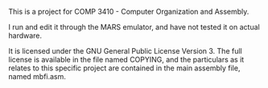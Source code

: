 This is a project for COMP 3410 - Computer Organization and Assembly.

I run and edit it through the MARS emulator, and have not tested it on actual hardware.

It is licensed under the GNU General Public License Version 3. The full license is available in the file named COPYING,
and the particulars as it relates to this specific project are contained in the main assembly file, named mbfi.asm.
